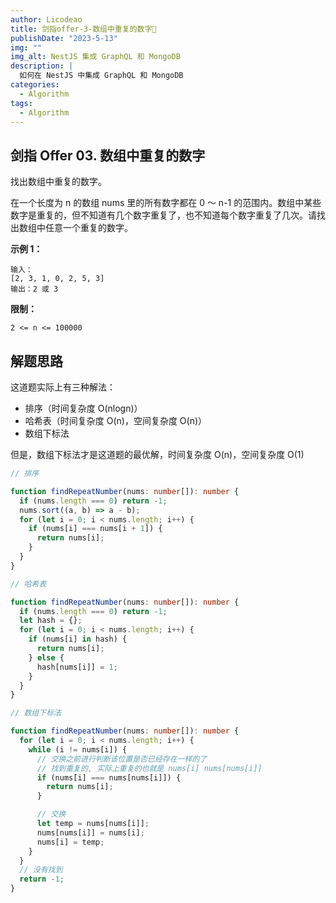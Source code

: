 ```yaml
---
author: Licodeao
title: 剑指offer-3-数组中重复的数字📌
publishDate: "2023-5-13"
img: ""
img_alt: NestJS 集成 GraphQL 和 MongoDB
description: |
  如何在 NestJS 中集成 GraphQL 和 MongoDB
categories:
  - Algorithm
tags:
  - Algorithm
---
```


## 剑指 Offer 03. 数组中重复的数字

找出数组中重复的数字。

在一个长度为 n 的数组 nums 里的所有数字都在 0 ～ n-1 的范围内。数组中某些数字是重复的，但不知道有几个数字重复了，也不知道每个数字重复了几次。请找出数组中任意一个重复的数字。

**示例 1：**

```
输入：
[2, 3, 1, 0, 2, 5, 3]
输出：2 或 3
```

**限制：**

```
2 <= n <= 100000
```

## 解题思路

这道题实际上有三种解法：

- 排序（时间复杂度 O(nlogn)）
- 哈希表（时间复杂度 O(n)，空间复杂度 O(n)）
- 数组下标法

但是，数组下标法才是这道题的最优解，时间复杂度 O(n)，空间复杂度 O(1)

```typescript
// 排序

function findRepeatNumber(nums: number[]): number {
  if (nums.length === 0) return -1;
  nums.sort((a, b) => a - b);
  for (let i = 0; i < nums.length; i++) {
    if (nums[i] === nums[i + 1]) {
      return nums[i];
    }
  }
}
```

```typescript
// 哈希表

function findRepeatNumber(nums: number[]): number {
  if (nums.length === 0) return -1;
  let hash = {};
  for (let i = 0; i < nums.length; i++) {
    if (nums[i] in hash) {
      return nums[i];
    } else {
      hash[nums[i]] = 1;
    }
  }
}
```

```typescript
// 数组下标法

function findRepeatNumber(nums: number[]): number {
  for (let i = 0; i < nums.length; i++) {
    while (i != nums[i]) {
      // 交换之前进行判断该位置是否已经存在一样的了
      // 找到重复的, 实际上重复的也就是 nums[i] nums[nums[i]]
      if (nums[i] === nums[nums[i]]) {
        return nums[i];
      }

      // 交换
      let temp = nums[nums[i]];
      nums[nums[i]] = nums[i];
      nums[i] = temp;
    }
  }
  // 没有找到
  return -1;
}
```

